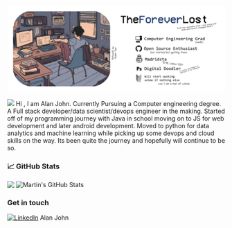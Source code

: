 ![](https://raw.githubusercontent.com/TheForeverLost/TheForeverLost/master/header.png?token=AIQUPPRZDDTM7OJJANBW3ZS7RWUXI)

<img src="https://raw.githubusercontent.com/MartinHeinz/MartinHeinz/master/wave.gif" width="30px"> Hi , I am Alan John.
Currently Pursuing a Computer engineering degree. A Full stack developer/data scientist/devops engineer in the making. 
Started off of my programming journey with Java in school moving on to JS for web development and later android development. Moved to python for data analytics and machine learning while picking up some devops and cloud skills on the way. Its been quite the journey and hopefully will continue to be so.

### &#x1f4c8; GitHub Stats


  <img align="center" src="https://github-readme-stats.vercel.app/api/top-langs/?username=TheForeverLost&hide=java,html&title_color=ffffff&text_color=c9cacc&icon_color=2bbc8a&bg_color=1d1f21" />  <img align="center" src="https://github-readme-stats.vercel.app/api?username=TheForeverLost&show_icons=true&line_height=27&count_private=true&title_color=ffffff&text_color=c9cacc&icon_color=2bbc8a&bg_color=1d1f21" alt="Martin's GitHub Stats" />


### Get in touch

[![LinkedIn][3.2]][3] Alan John

[3.2]: https://raw.githubusercontent.com/MartinHeinz/MartinHeinz/master/linkedin-3-16.png "LinkedIn icon without padding"

[3]: https://www.linkedin.com/in/alan-john-b2b521193/
